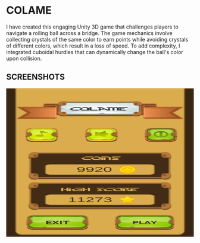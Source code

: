 # COLAME
I have created this engaging Unity 3D game that challenges players to navigate a rolling ball across a bridge. The game mechanics involve collecting crystals of the same color to earn points while avoiding crystals of different colors, which result in a loss of speed. To add complexity, I integrated cuboidal hurdles that can dynamically change the ball's color upon collision.
## SCREENSHOTS 
<p>
    <img src="resources/1.jpg" width="800" height="400" />
</p>
